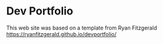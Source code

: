 # Dev Portfolio
This web site was based on a template from Ryan Fitzgerald
https://ryanfitzgerald.github.io/devportfolio/

